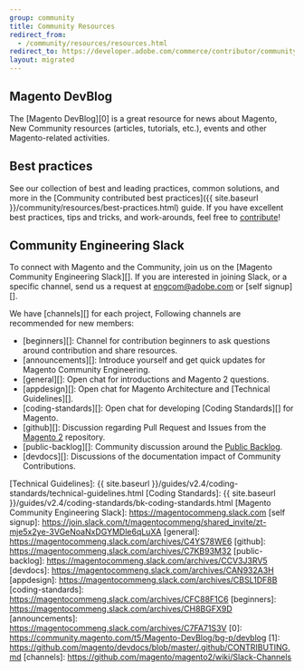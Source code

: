 ```yaml
---
group: community
title: Community Resources
redirect_from:
  - /community/resources/resources.html
redirect_to: https://developer.adobe.com/commerce/contributor/community/
layout: migrated
---
```


## Magento DevBlog

The [Magento DevBlog][0] is a great resource for news about Magento, New Community resources (articles, tutorials, etc.), events and other Magento-related activities.

## Best practices

See our collection of best and leading practices, common solutions, and more in the [Community contributed best practices]({{ site.baseurl }}/community/resources/best-practices.html) guide. If you have excellent best practices, tips and tricks, and work-arounds, feel free to [contribute][]!

## Community Engineering Slack

To connect with Magento and the Community, join us on the [Magento Community Engineering Slack][]. If you are interested in joining Slack, or a specific channel, send us a request at [engcom@adobe.com](mailto:engcom@adobe.com) or [self signup][].

We have [channels][] for each project, Following channels are recommended for new members:

-  [beginners][]: Channel for contribution beginners to ask questions around contribution and share resources.
-  [announcements][]: Introduce yourself and get quick updates for Magento Community Engineering.
-  [general][]: Open chat for introductions and Magento 2 questions.
-  [appdesign][]: Open chat for Magento Architecture and [Technical Guidelines][].
-  [coding-standards][]: Open chat for developing [Coding Standards][] for Magento.
-  [github][]: Discussion regarding Pull Request and Issues from the [Magento 2][] repository.
-  [public-backlog][]: Community discussion around the [Public Backlog][].
-  [devdocs][]: Discussions of the documentation impact of Community Contributions.

[contribute]: https://github.com/magento/devdocs/blob/master/.github/CONTRIBUTING.md
[Public Backlog]: https://github.com/magento/backlog
[Magento 2]: https://github.com/magento/magento2
[Technical Guidelines]: {{ site.baseurl }}/guides/v2.4/coding-standards/technical-guidelines.html
[Coding Standards]: {{ site.baseurl }}/guides/v2.4/coding-standards/bk-coding-standards.html
[Magento Community Engineering Slack]: https://magentocommeng.slack.com
[self signup]: https://join.slack.com/t/magentocommeng/shared_invite/zt-mje5x2ye-3VGeNoaNxDGYMDle6qLuXA
[general]: https://magentocommeng.slack.com/archives/C4YS78WE6
[github]: https://magentocommeng.slack.com/archives/C7KB93M32
[public-backlog]: https://magentocommeng.slack.com/archives/CCV3J3RV5
[devdocs]: https://magentocommeng.slack.com/archives/CAN932A3H
[appdesign]: https://magentocommeng.slack.com/archives/CBSL1DF8B
[coding-standards]: https://magentocommeng.slack.com/archives/CFC88F1C6
[beginners]: https://magentocommeng.slack.com/archives/CH8BGFX9D
[announcements]: https://magentocommeng.slack.com/archives/C7FA71S3V
[0]: https://community.magento.com/t5/Magento-DevBlog/bg-p/devblog
[1]: https://github.com/magento/devdocs/blob/master/.github/CONTRIBUTING.md
[channels]: https://github.com/magento/magento2/wiki/Slack-Channels
